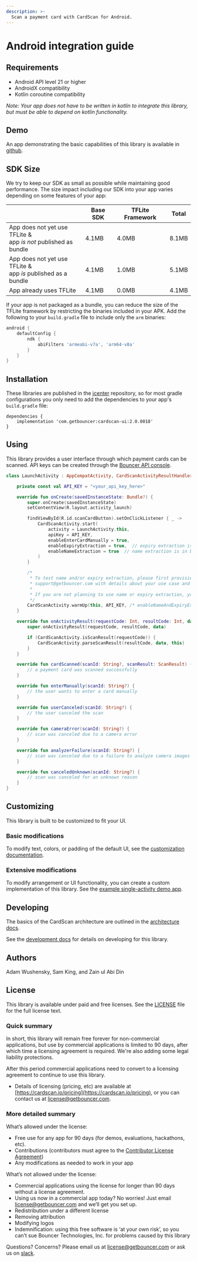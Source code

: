 ```yaml
---
description: >-
  Scan a payment card with CardScan for Android.
---
```


# Android integration guide

## Requirements
* Android API level 21 or higher
* AndroidX compatibility
* Kotlin coroutine compatibility

*Note: Your app does not have to be written in kotlin to integrate this library, but must be able to depend on kotlin functionality.*

## Demo
An app demonstrating the basic capabilities of this library is available in [github](https://github.com/getbouncer/cardscan-android).

## SDK Size
We try to keep our SDK as small as possible while maintaining good performance. The size impact including our SDK into your app varies depending on some features of your app:

|                                                                    | Base SDK | TFLite Framework | Total |
|--------------------------------------------------------------------|----------|------------------|-------|
| App does not yet use TFLite &<br>app *is not* published as bundle  | 4.1MB    | 4.0MB            | 8.1MB |
| App does not yet use TFLite &<br>app *is* published as a bundle    | 4.1MB    | 1.0MB            | 5.1MB |
| App already uses TFLite                                            | 4.1MB    | 0.0MB            | 4.1MB |

If your app is not packaged as a bundle, you can reduce the size of the TFLite framework by restricting the binaries included in your APK. Add the following to your `build.gradle` file to include only the `arm` binaries:
```gradle
android {
    defaultConfig {
        ndk {
            abiFilters 'armeabi-v7a', 'arm64-v8a'
        }
    }
}
```

## Installation
These libraries are published in the [jcenter](https://jcenter.bintray.com/com/getbouncer/) repository, so for most gradle configurations you only need to add the dependencies to your app's `build.gradle` file:

```text
dependencies {
    implementation 'com.getbouncer:cardscan-ui:2.0.0018'
}
```

## Using
This library provides a user interface through which payment cards can be scanned. API keys can be created through the [Bouncer API console](https://api.getbouncer.com/console).

```kotlin
class LaunchActivity : AppCompatActivity, CardScanActivityResultHandler {

    private const val API_KEY = "<your_api_key_here>"

    override fun onCreate(savedInstanceState: Bundle?) {
        super.onCreate(savedInstanceState)
        setContentView(R.layout.activity_launch)

        findViewById(R.id.scanCardButton).setOnClickListener { _ ->
            CardScanActivity.start(
                activity = LaunchActivity.this,
                apiKey = API_KEY,
                enableEnterCardManually = true,
                enableExpiryExtraction = true,  // expiry extraction is in beta. See the comment below.
                enableNameExtraction = true  // name extraction is in beta. See the comment below.
            )
        }

        /*
         * To test name and/or expiry extraction, please first provision an API key, then reach out to
         * support@getbouncer.com with details about your use case and estimated volumes.
         *
         * If you are not planning to use name or expiry extraction, you can omit the line below.
         */
        CardScanActivity.warmUp(this, API_KEY, /* enableNameAndExpiryExtraction */ true)
    }

    override fun onActivityResult(requestCode: Int, resultCode: Int, data: Intent?) {
        super.onActivityResult(requestCode, resultCode, data)

        if (CardScanActivity.isScanResult(requestCode)) {
            CardScanActivity.parseScanResult(resultCode, data, this)
        }
    }

    override fun cardScanned(scanId: String?, scanResult: ScanResult) {
        // a payment card was scanned successfully
    }

    override fun enterManually(scanId: String?) {
        // the user wants to enter a card manually
    }

    override fun userCanceled(scanId: String?) {
        // the user canceled the scan
    }

    override fun cameraError(scanId: String?) {
        // scan was canceled due to a camera error
    }

    override fun analyzerFailure(scanId: String?) {
        // scan was canceled due to a failure to analyze camera images
    }

    override fun canceledUnknown(scanId: String?) {
        // scan was canceled for an unknown reason
    }
}
```

## Customizing

This library is built to be customized to fit your UI.

### Basic modifications

To modify text, colors, or padding of the default UI, see the [customization documentation](android-customization-guide.md).

### Extensive modifications

To modify arrangement or UI functionality, you can create a custom implementation of this library. See the [example single-activity demo app](https://github.com/getbouncer/cardscan-android/blob/master/demo/src/main/java/com/getbouncer/cardscan/demo/SingleActivityDemo.java).

## Developing

The basics of the CardScan architecture are outlined in the [architecture docs](/card-scan/android-integration-guide/android-architecture-overview.md).

See the [development docs](/card-scan/android-integration-guide/android-development-guide.md) for details on developing for this library.

## Authors

Adam Wushensky, Sam King, and Zain ul Abi Din

## License

This library is available under paid and free licenses. See the [LICENSE](https://github.com/getbouncer/cardscan-android/blob/master/LICENSE) file for the full license text.

### Quick summary

In short, this library will remain free forever for non-commercial applications, but use by commercial applications is limited to 90 days, after which time a licensing agreement is required. We're also adding some legal liability protections.

After this period commercial applications need to convert to a licensing agreement to continue to use this library.

* Details of licensing \(pricing, etc\) are available at [https://cardscan.io/pricing](https://cardscan.io/pricing), or you can contact us at [license@getbouncer.com](mailto:license@getbouncer.com).

### More detailed summary

What’s allowed under the license:

* Free use for any app for 90 days \(for demos, evaluations, hackathons, etc\).
* Contributions \(contributors must agree to the [Contributor License Agreement](https://github.com/getbouncer/cardscan-android/blob/master/Contributor%20License%20Agreement)\)
* Any modifications as needed to work in your app

What’s not allowed under the license:

* Commercial applications using the license for longer than 90 days without a license agreement.
* Using us now in a commercial app today? No worries! Just email [license@getbouncer.com](mailto:license@getbouncer.com) and we’ll get you set up.
* Redistribution under a different license
* Removing attribution
* Modifying logos
* Indemnification: using this free software is ‘at your own risk’, so you can’t sue Bouncer Technologies, Inc. for problems caused by this library

Questions? Concerns? Please email us at [license@getbouncer.com](mailto:license@getbouncer.com) or ask us on [slack](https://getbouncer.slack.com/).

